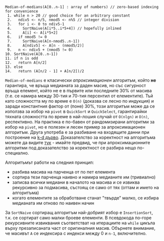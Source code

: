 ```
Median-of-medians(A[0..n-1] : array of numbers) // zero-based indexing for convenience
 1. while n > 20 // good choice for an arbitrary constant
 2.   ndiv5 <- n/5, nmod5 <- n%5 // integer division
 3.   for i <- 0 to ndiv5-1
 4.     SortNaive(A[i*5..i*5+4]) // hopefully inlined
 5.     A[i] <- A[i*5+2]
 6.   if nmod5 != 0
 7.     SortNaive(A[n-nmod5..n-1])
 8.     A[ndiv5] <- A[n - (nmod5/2)]
 9.   n <- ndiv5 + (nmod5 != 0)
10. SortNaive(A[0..n-1])
11. if n is odd
12.   return A[n/2]
13. else
14.   return (A[n/2 - 1] + A[n/2])/2
```
`Median-of-medians` е класически _апроксимационен_ алгоритъм, който **не** гарантира, че връща медианата за даден масив, но със сигурност връща елемент, който не е в първите или последните 30% от масива (т.е. се намира между 30-тия и 70-тия персентил от елементите). Тъй като сложността му по време е `O(n)` (доказва се лесно по индукция) и заради константния фактор от (поне) 30%, този алгоритъм може да се използва за избор на `pivot` в `QuickSort` и `QuickSelect`, гарантирайки тяхната сложността по време в най-лошия случай от `O(nlgn)` и `O(n)`, респективно. На практика е по-бавен от рандомизирани алгоритми за избор на `pivot`, но е полезен и лесен пример за апроксимационен алгоритъм. Друга употреба е за разбиване на входящите данни при построение на [k-d дърво](https://en.wikipedia.org/wiki/K-d_tree). Доказателство за коректност на алгоритъма можете да видите [тук](https://en.wikipedia.org/wiki/Median_of_medians#Properties_of_pivot) - имайте предвид, че при апроксимационните алгоритми под доказателство за коректност се разбира нещо по-специално.

Алгоритъмът работи на следния принцип:
- разбива масива на парченца от по пет елемента
- сортира тези парченца наивно и намира медианите им (тривиално)
- записва всички медиани в началото на масива и се извиква рекурсивно за подмасива, състоящ се само от тях (оттам и името на алгоритъма)
- когато елементите за обработване станат "твърде" малко, се избира медианата им отново по наивен начин
  
За `SortNaive` сортиращ алгоритъм най-добрият избор е `InsertionSort`, т.к. се сортират само малки броеве елементи. В псевдокода по-горе рекурсивните извиквания съответстват на итерациите на `while` цикъла върху презаписаната част от оригиналния масив. Обърнете внимание, че масивът `A` се индексира с индекси между 0 и `n-1`, включително.
